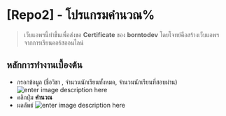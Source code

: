 
# [Repo2] - โปรแกรมคำนวณ%

> เว็บแอพฯนี้ทำขึ้นเพื่อส่งขอ **Certificate** ของ **borntodev** 
> โดยโจทย์คือสร้างเว็บแอพฯจากการเรียนคอร์สออนไลน์

## หลักการทำงานเบื้องต้น

 - กรอกข้อมูล (ชื่อวิชา , จำนวนนักเรียนทั้งหมด, จำนวนนักเรียนที่สอบผ่าน)
 ![enter image description here](https://i.imgur.com/29z3ZvN.png)
- คลิกปุ่ม **คำนวณ**
- ผลลัพธ์
![enter image description here](https://i.imgur.com/fTmfL4T.png)
